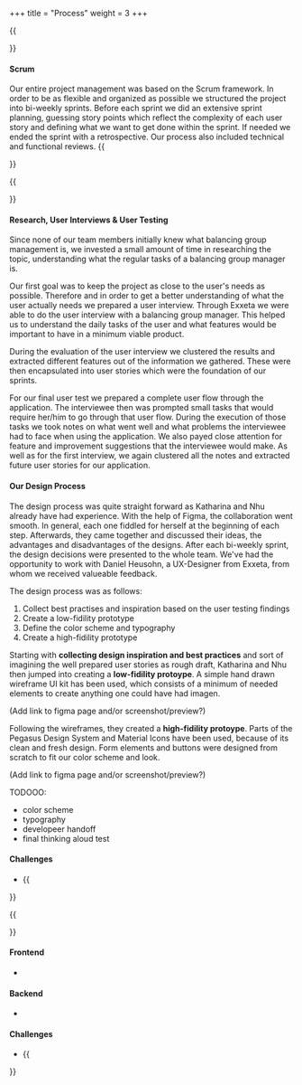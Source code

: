 +++
title = "Process"
weight = 3
+++

{{<section title="General">}}

#### Scrum

Our entire project management was based on the Scrum framework. In order to be as flexible and organized as possible we structured the project into bi-weekly sprints.
Before each sprint we did an extensive sprint planning, guessing story points which reflect the complexity of each user story and defining what we want to get done within the sprint. 
If needed we ended the sprint with a retrospective. Our process also included technical and functional reviews.
{{</section>}}

{{<section title="Design">}}

#### Research, User Interviews & User Testing

Since none of our team members initially knew what balancing group management is, we invested a small amount of time in researching the topic, understanding what the regular tasks of a balancing group manager is.

Our first goal was to keep the project as close to the user's needs as possible. Therefore and in order to get a better understanding of what the user actually needs we prepared a user interview.
Through Exxeta we were able to do the user interview with a balancing group manager. This helped us to understand the daily tasks of the user and what features would be important to have in a minimum viable product.

During the evaluation of the user interview we clustered the results and extracted different features out of the information we gathered.
These were then encapsulated into user stories which were the foundation of our sprints.

For our final user test we prepared a complete user flow through the application. The interviewee then was prompted small tasks that would require her/him to go through that user flow.
During the execution of those tasks we took notes on what went well and what problems the interviewee had to face when using the application.
We also payed close attention for feature and improvement suggestions that the interviewee would make.
As well as for the first interview, we again clustered all the notes and extracted future user stories for our application.
#### Our Design Process

The design process was quite straight forward as Katharina and Nhu already have had experience. With the help of Figma, the collaboration went smooth. In general, each one fiddled for herself at the beginning of each step. Afterwards, they came together and discussed their ideas, the advantages and disadvantages of the designs. After each bi-weekly sprint, the design decisions were presented to the whole team. We've had the opportunity to work with Daniel Heusohn, a UX-Designer from Exxeta, from whom we received valueable feedback.

The design process was as follows:

1. Collect best practises and inspiration based on the user testing findings
2. Create a low-fidility prototype
3. Define the color scheme and typography
4. Create a high-fidility prototype

Starting with **collecting design inspiration and best practices** and sort of imagining the well prepared user stories as rough draft, Katharina and Nhu then jumped into creating a **low-fidility protoype**. A simple hand drawn wireframe UI kit has been used, which consists of a minimum of needed elements to create anything one could have had imagen.

(Add link to figma page and/or screenshot/preview?)

Following the wireframes, they created a **high-fidility protoype**. Parts of the Pegasus Design System and Material Icons have been used, because of its clean and fresh design. Form elements and buttons were designed from scratch to fit our color scheme and look.

(Add link to figma page and/or screenshot/preview?)

TODOOO:

- color scheme
- typography
- developeer handoff
- final thinking aloud test

#### Challenges

- {{</section>}}

{{<section title="Development">}}

#### Frontend

-

#### Backend

-

#### Challenges

- {{</section>}}
